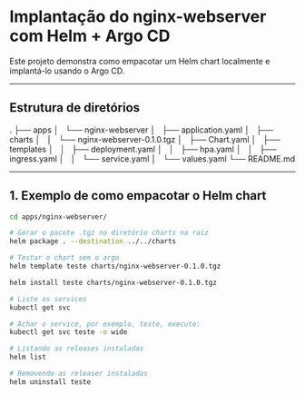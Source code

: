 # Implantação do nginx-webserver com Helm + Argo CD

Este projeto demonstra como empacotar um Helm chart localmente e implantá-lo usando o Argo CD.

---

## Estrutura de diretórios
.
├── apps
│   └── nginx-webserver
│       ├── application.yaml
│       ├── charts
│       │   └── nginx-webserver-0.1.0.tgz
│       ├── Chart.yaml
│       ├── templates
│       │   ├── deployment.yaml
│       │   ├── hpa.yaml
│       │   ├── ingress.yaml
│       │   └── service.yaml
│       └── values.yaml
└── README.md


---

## 1. Exemplo de como empacotar o Helm chart

```bash
cd apps/nginx-webserver/

# Gerar o pacote .tgz no diretório charts na raiz
helm package . --destination ../../charts

# Testar o chart sem o argo
helm template teste charts/nginx-webserver-0.1.0.tgz

helm install teste charts/nginx-webserver-0.1.0.tgz

# Liste os services
kubectl get svc

# Achar o service, por exemplo, teste, execute:
kubectl get svc teste -o wide

# Listando as releases instaladas
helm list

# Removendo as releaser instaladas
helm uninstall teste
